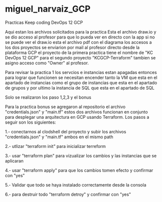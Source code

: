 # miguel_narvaiz_GCP
Practicas Keep coding DevOps 12 GCP 

Aqui estan los archivos solicitados para la practica Esta el archivo draw.io y se dio acceso al profesor para que lo pueda ver en directo con la app si no se puede ver el draw.io esta el archivo pdf con el diagrama los accesos a los dos proyectos se enviarion por mail al profesor directo desde la plataforma GCP el proyecto de la primera practica tiene el nombre de "KC DevOps 12 GCP" para el segundo proyecto "KCGCP-Terraform" tambien se asigno acceso como "Owner" al profesor.

Para revisar la practica 1 los servcios e instancias estan apagadas entonces para lograr que funcionen se necesitan encender tanto la VM que esta en el apartado de instancias como el grupo de instancias que esta en el apartado de grupos y por ultimo la instancia de SQL que esta en el apartado de SQL

Solo se realizaron los paso 1,2,3 y el bonus 

Para la practica bonus se agregaron al repositorio el archivo "credentials.json" y "main.tf" estos dos archivos funcionan en conjunto para desplegar una arquitectura en GCP usando Terraform. Los pasos a seguir son los siguientes: 

1.- conectarnos al clodshell del proyecto y subir los archivos "credentials.json" y "main.tf" ambos en el mismo path 

2.- utlizar "terraform init" para inicializar terreform 

3.- usar "terraform plan" para vizualizar los cambios y las instancias que se aplicaran 

4.- usar "terraform apply" para que los cambios tomen efecto y confirmar con "yes" 

5.- Validar que todo se haya instalado correctamente desde la consola 

6.- para destruir todo "terraform detroy" y confirmar con "yes"
